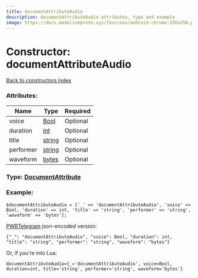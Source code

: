 ```yaml
---
title: documentAttributeAudio
description: documentAttributeAudio attributes, type and example
image: https://docs.madelineproto.xyz/favicons/android-chrome-256x256.png
---
```

# Constructor: documentAttributeAudio  
[Back to constructors index](index.md)



### Attributes:

| Name     |    Type       | Required |
|----------|---------------|----------|
|voice|[Bool](../types/Bool.md) | Optional|
|duration|[int](../types/int.md) | Optional|
|title|[string](../types/string.md) | Optional|
|performer|[string](../types/string.md) | Optional|
|waveform|[bytes](../types/bytes.md) | Optional|



### Type: [DocumentAttribute](../types/DocumentAttribute.md)


### Example:

```
$documentAttributeAudio = ['_' => 'documentAttributeAudio', 'voice' => Bool, 'duration' => int, 'title' => 'string', 'performer' => 'string', 'waveform' => 'bytes'];
```  

[PWRTelegram](https://pwrtelegram.xyz) json-encoded version:

```
{"_": "documentAttributeAudio", "voice": Bool, "duration": int, "title": "string", "performer": "string", "waveform": "bytes"}
```


Or, if you're into Lua:  


```
documentAttributeAudio={_='documentAttributeAudio', voice=Bool, duration=int, title='string', performer='string', waveform='bytes'}

```


